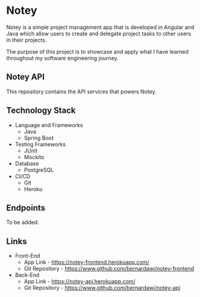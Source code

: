 # Notey

Notey is a simple project management app that is developed in Angular and Java which allow users to create and delegate project tasks to other users in their projects. 

The purpose of this project is to showcase and apply what I have learned throughout my software engineering journey.

## Notey API

This repository contains the API services that powers Notey.

## Technology Stack

- Language and Frameworks
  - Java
  - Spring Boot
- Testing Frameworks
  - JUnit
  - Mockito
- Database
  - PostgreSQL
- CI/CD
  - Git
  - Heroku

## Endpoints

To be added.

## Links

- Front-End
    - App Link - https://notey-frontend.herokuapp.com/
    - Git Repository - https://www.github.com/bernardawj/notey-frontend
- Back-End
    - App Link - https://notey-api.herokuapp.com/
    - Git Repository - https://www.github.com/bernardawj/notey-api
